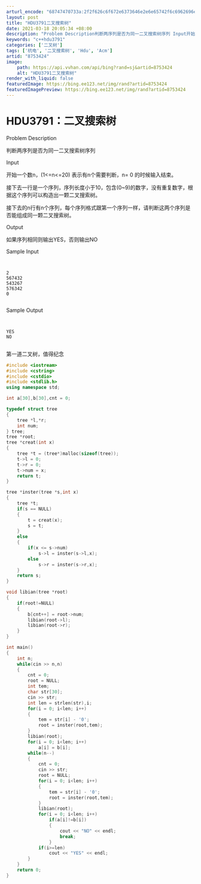 ```yaml
---
arturl_encode: "68747470733a:2f2f626c6f672e6373646e2e6e65742f6c6962696e35363834:322f61727469636c652f64657461696c732f38373533343234"
layout: post
title: "HDU3791二叉搜索树"
date: 2021-03-18 20:05:34 +08:00
description: "Problem Description判断两序列是否为同一二叉搜索树序列 Input开始一个数n，("
keywords: "c++hdu3791"
categories: ['二叉树']
tags: ['杭电', '二叉搜索树', 'Hdu', 'Acm']
artid: "8753424"
image:
    path: https://api.vvhan.com/api/bing?rand=sj&artid=8753424
    alt: "HDU3791二叉搜索树"
render_with_liquid: false
featuredImage: https://bing.ee123.net/img/rand?artid=8753424
featuredImagePreview: https://bing.ee123.net/img/rand?artid=8753424
---
```


# HDU3791：二叉搜索树

Problem Description

判断两序列是否为同一二叉搜索树序列

  

Input

开始一个数n，(1<=n<=20) 表示有n个需要判断，n= 0 的时候输入结束。
  
接下去一行是一个序列，序列长度小于10，包含(0~9)的数字，没有重复数字，根据这个序列可以构造出一颗二叉搜索树。
  
接下去的n行有n个序列，每个序列格式跟第一个序列一样，请判断这两个序列是否能组成同一颗二叉搜索树。

  

Output

如果序列相同则输出YES，否则输出NO

  

Sample Input

```


2
567432
543267
576342
0


```

  

Sample Output

```


YES
NO


```

第一道二叉树，值得纪念

```cpp
#include <iostream>
#include <cstring>
#include <cstdio>
#include <stdlib.h>
using namespace std;

int a[30],b[30],cnt = 0;

typedef struct tree
{
    tree *l,*r;
    int num;
} tree;
tree *root;
tree *creat(int x)
{
    tree *t = (tree*)malloc(sizeof(tree));
    t->l = 0;
    t->r = 0;
    t->num = x;
    return t;
}

tree *inster(tree *s,int x)
{
    tree *t;
    if(s == NULL)
    {
        t = creat(x);
        s = t;
    }
    else
    {
        if(x <= s->num)
            s->l = inster(s->l,x);
        else
            s->r = inster(s->r,x);
    }
    return s;
}

void libian(tree *root)
{
    if(root!=NULL)
    {
        b[cnt++] = root->num;
        libian(root->l);
        libian(root->r);
    }
}

int main()
{
    int n;
    while(cin >> n,n)
    {
        cnt = 0;
        root = NULL;
        int tem;
        char str[30];
        cin >> str;
        int len = strlen(str),i;
        for(i = 0; i<len; i++)
        {
            tem = str[i] - '0';
            root = inster(root,tem);
        }
        libian(root);
        for(i = 0; i<len; i++)
            a[i] = b[i];
        while(n--)
        {
            cnt = 0;
            cin >> str;
            root = NULL;
            for(i = 0; i<len; i++)
            {
                tem = str[i] - '0';
                root = inster(root,tem);
            }
            libian(root);
            for(i = 0; i<len; i++)
                if(a[i]!=b[i])
                {
                    cout << "NO" << endl;
                    break;
                }
            if(i>=len)
                cout << "YES" << endl;
        }
    }
    return 0;
}

```